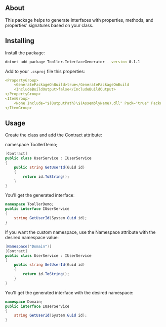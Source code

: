 <h2>About</h2>
This package helps to generate interfaces with properties, methods, and properties' signatures based on your class.

<h2>Installing</h2>
Install the package:

```bash
dotnet add package Tooller.InterfaceGenerator --version 0.1.1
```

Add to your `.csproj` file this properties:

```yaml
<PropertyGroup>
    <GeneratePackageOnBuild>true</GeneratePackageOnBuild
    <IncludeBuildOutput>false</IncludeBuildOutput>
</PropertyGroup>
<ItemGroup>
    <None Include="$(OutputPath)\$(AssemblyName).dll" Pack="true" PackagePath="analyzers/dotnet/cs" Visible="false" />
</ItemGroup>
```

<h2>Usage</h2>

Create the class and add the Contract attribute:

namespace ToollerDemo;

```C#
[Contract]
public class UserService : IUserService
{
    public string GetUserId(Guid id)
    {
        return id.ToString();
    }
}
```
You'll get the generated interface:

```C#
namespace ToollerDemo;
public interface IUserService
{
    string GetUserId(System.Guid id);
}
```

If you want the custom namespace, use the Namespace attribute with the desired namespace value:

```C#
[Namespace("Domain")]
[Contract]
public class UserService : IUserService
{
    public string GetUserId(Guid id)
    {
        return id.ToString();
    }
} 
```

You'll get the generated interface with the desired namespace:

```C#
namespace Domain;
public interface IUserService
{
    string GetUserId(System.Guid id);
} 
```
